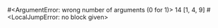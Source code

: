 #<ArgumentError: wrong number of arguments (0 for 1)>
14
[1, 4, 9]
#<LocalJumpError: no block given>
